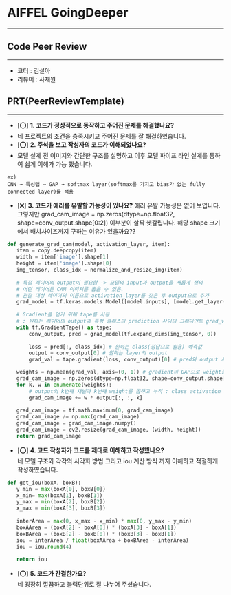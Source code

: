 # AIFFEL GoingDeeper
----  
## **Code Peer Review**
------------------
- 코더 : 김설아
- 리뷰어 : 사재원

## **PRT(PeerReviewTemplate)**  
------------------  
- [&#11093;] **1. 코드가 정상적으로 동작하고 주어진 문제를 해결했나요?**
- 네 프로젝트의 조건을 충족시키고 주어진 문제를 잘 해결하였습니다.
- [&#11093;] **2. 주석을 보고 작성자의 코드가 이해되었나요?**
-    모델 설계 전 이미지와 간단한 구조를 설명하고 이후 모델 파이프 라인 설계를 통하여 쉽게 이해가 가능 했습니다.
 ```
ex)
CNN → 특성맵 → GAP → softmax layer(softmax를 가지고 bias가 없는 fully connected layer)를 적용
 ```
 >

- [❌] **3. 코드가 에러를 유발할 가능성이 있나요?**
  에러 유발 가능성은 없어 보입니다. 그렇지만 
    grad_cam_image = np.zeros(dtype=np.float32, shape=conv_output.shape[0:2]) 이부분이 살짝 헷갈립니다. 해당 shape 크기에서 배치사이즈까지 구하는 이유가 있을까요??
 ```python
def generate_grad_cam(model, activation_layer, item):
    item = copy.deepcopy(item)
    width = item['image'].shape[1]
    height = item['image'].shape[0]
    img_tensor, class_idx = normalize_and_resize_img(item)
    
    # 특정 레이어의 output이 필요함 -> 모델의 input과 output을 새롭게 정의
    # 어떤 레이어든 CAM 이미지를 뽑을 수 있음.
    # 관찰 대상 레이어의 이름으로 activation_layer를 찾은 후 output으로 추가
    grad_model = tf.keras.models.Model([model.inputs], [model.get_layer(activation_layer).output, model.output])
    
    # Gradient를 얻기 위해 tape를 사용
    # : 원하는 레이어의 output과 특정 클래스의 prediction 사이의 그래디언트 grad_val을 얻고 이를 weights로 활용하기 때문
    with tf.GradientTape() as tape:
        conv_output, pred = grad_model(tf.expand_dims(img_tensor, 0))
    
        loss = pred[:, class_idx] # 원하는 class(정답으로 활용) 예측값
        output = conv_output[0] # 원하는 layer의 output
        grad_val = tape.gradient(loss, conv_output)[0] # pred와 output 사이의 gradient << 가중치로 활용

    weights = np.mean(grad_val, axis=(0, 1)) # gradient의 GAP으로 weight를 구함
    grad_cam_image = np.zeros(dtype=np.float32, shape=conv_output.shape[0:2])
    for k, w in enumerate(weights):
        # output의 k번째 채널과 k번째 weight를 곱하고 누적 : class activation map
        grad_cam_image += w * output[:, :, k]
        
    grad_cam_image = tf.math.maximum(0, grad_cam_image)
    grad_cam_image /= np.max(grad_cam_image)
    grad_cam_image = grad_cam_image.numpy()
    grad_cam_image = cv2.resize(grad_cam_image, (width, height))
    return grad_cam_image
 ```
 >

- [&#11093;] **4. 코드 작성자가 코드를 제대로 이해하고 작성했나요?**  
  네 모델 구조와 각각의 시각화 방법 그리고  iou 계산 방식 까지 이해하고 적절하게 작성하였습니다.
 ```python
def get_iou(boxA, boxB):
    y_min = max(boxA[0], boxB[0])
    x_min= max(boxA[1], boxB[1])
    y_max = min(boxA[2], boxB[2])
    x_max = min(boxA[3], boxB[3])
    
    interArea = max(0, x_max - x_min) * max(0, y_max - y_min)
    boxAArea = (boxA[2] - boxA[0]) * (boxA[3] - boxA[1])
    boxBArea = (boxB[2] - boxB[0]) * (boxB[3] - boxB[1])
    iou = interArea / float(boxAArea + boxBArea - interArea)
    iou = iou.round(4)
    
    return iou
 ```
 >

- [&#11093;] **5. 코드가 간결한가요?**  
  네 굉장히 깔끔하고 블럭단위로 잘 나누어 주셨습니다.
 ```python
 ```
 >
